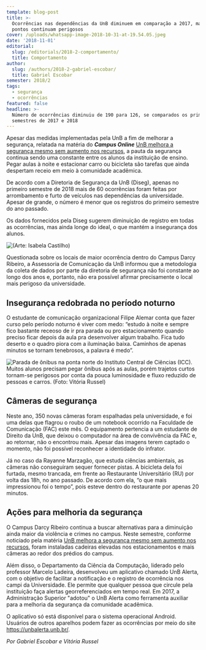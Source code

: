```yaml
---
template: blog-post
title: >-
  Ocorrências nas dependências da UnB diminuem em comparação a 2017, mas alguns
  pontos continuam perigosos
cover: /uploads/whatsapp-image-2018-10-31-at-19.54.05.jpeg
date: '2018-11-01'
editorial:
  slug: /editorials/2018-2-comportamento/
  title: Comportamento
author:
  slug: /authors/2018-2-gabriel-escobar/
  title: Gabriel Escobar
semester: 2018/2
tags:
  - segurança
  - ocorrências
featured: false
headline: >-
  Número de ocorrências diminuiu de 190 para 126, se comparados os primeiros
  semestres de 2017 e 2018
---
```

Apesar das medidas implementadas pela UnB a fim de melhorar a segurança, relatada na matéria do **_Campus Online_** [UnB melhora a segurança mesmo sem aumento nos recursos](https://campus.fac.unb.br/materias/2018-10-31-unb-melhora-a-seguranca-mesmo-sem-aumento-nos-recursos/), a pauta da segurança continua sendo uma constante entre os alunos da instituição de ensino. Pegar aulas à noite e estacionar carro ou bicicleta são tarefas que ainda despertam receio em meio à comunidade acadêmica.

De acordo com a Diretoria de Segurança da UnB (Diseg), apenas no primeiro semestre de 2018 mais de 60 ocorrências foram feitas por arrombamento e furto de veículos nas dependências da universidade. Apesar de grande, o número é menor que os registros do primeiro semestre do ano passado.

Os dados fornecidos pela Diseg sugerem diminuição de registro em todas as ocorrências, mas ainda longe do ideal, o que mantém a insegurança dos alunos.

![(Arte: Isabela Castilho)](/uploads/unnamed.jpg)

Questionada sobre os locais de maior ocorrência dentro do Campus Darcy Ribeiro, a Assessoria de Comunicação da UnB informou que a metodologia da coleta de dados por parte da diretoria de segurança não foi constante ao longo dos anos e, portanto, não era possível afirmar precisamente o local mais perigoso da universidade.

## Insegurança redobrada no período noturno

O estudante de comunicação organizacional Filipe Alemar conta que fazer curso pelo período noturno é viver com medo: “estudo à noite e sempre fico bastante receoso de ir pra parada ou pro estacionamento quando preciso ficar depois da aula pra desenvolver algum trabalho. Fica tudo deserto e o quadro piora com a iluminação baixa. Caminhos de apenas minutos se tornam tenebrosos, a palavra é medo”.

![Parada de ônibus na ponta norte do Instituto Central de Ciências (ICC). Muitos alunos precisam pegar ônibus após as aulas, porém trajetos curtos tornam-se perigosos por conta da pouca luminosidade e fluxo reduzido de pessoas e carros. (Foto: Vitória Russel)](/uploads/whatsapp-image-2018-10-31-at-19.56.38.jpeg)

## Câmeras de segurança

Neste ano, 350 novas câmeras foram espalhadas pela universidade, e foi uma delas que flagrou o roubo de um notebook ocorrido na Faculdade de Comunicação (FAC) este mês. O equipamento pertencia a um estudante de Direito da UnB, que deixou o computador na área de convivência da FAC e, ao retornar, não o encontrou mais. Apesar das imagens terem captado o momento, não foi possível reconhecer a identidade do infrator.

Já no caso da Rayanne Marzagão, que estuda ciências ambientais, as câmeras não conseguiram sequer fornecer pistas. A bicicleta dela foi furtada, mesmo trancada, em frente ao Restaurante Universitário (RU) por volta das 18h, no ano passado. De acordo com ela, “o que mais impressionou foi o tempo”, pois esteve dentro do restaurante por apenas 20 minutos.

## Ações para melhoria da segurança

O Campus Darcy Ribeiro continua a buscar alternativas para a diminuição ainda maior da violência e crimes no campus. Neste semestre, conforme noticiado pela matéria [UnB melhora a segurança mesmo sem aumento nos recursos](https://campus.fac.unb.br/materias/2018-10-31-unb-melhora-a-seguranca-mesmo-sem-aumento-nos-recursos/), foram instaladas cadeiras elevadas nos estacionamentos e mais câmeras ao redor dos prédios do campus. 

Além disso, o Departamento da Ciência da Computação, liderado pelo professor Marcelo Ladeira, desenvolveu um aplicativo chamado UnB Alerta, com o objetivo de facilitar a notificação e o registro de ocorrência nos campi da Universidade. Ele permite que qualquer pessoa que circule pela instituição faça alertas georreferenciados em tempo real. Em 2017, a Administração Superior "adotou" o UnB Alerta como ferramenta auxiliar para a melhoria da segurança da comunidade acadêmica. 

O aplicativo só está disponível para o sistema operacional Android. Usuários de outros aparelhos podem fazer as ocorrências por meio do site <https://unbalerta.unb.br/>.

_Por Gabriel Escobar e Vitória Russel_
